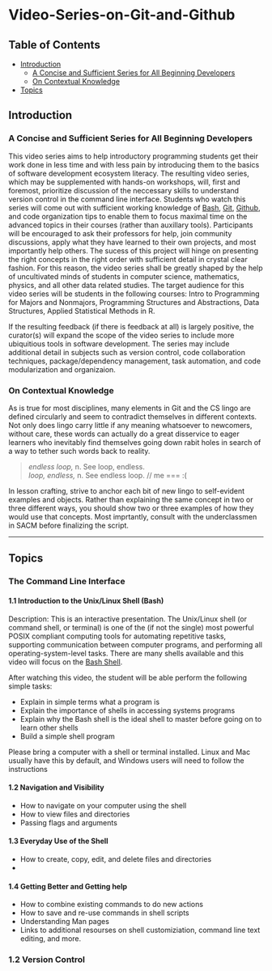 # Video-Series-on-Git-and-Github

## Table of Contents

- [Introduction](#introduction)
    - [A Concise and Sufficient Series for All Beginning Developers](#a-concise-and-sufficient-series-for-all-beginning-developers)
    - [On Contextual Knowledge](#on-contextual-knowledge)
- [Topics](#topics)

## Introduction  
### A Concise and Sufficient Series for All Beginning Developers  
This video series aims to help introductory programming students get their work done in less time and with less pain by introducing them to the basics of software development ecosystem literacy. 
The resulting video series, which may be supplemented with hands-on workshops, will, first and foremost, prioritize discussion of the neccessary skills to understand version control in the command line interface.
Students who watch this series will come out with sufficient working knowledge of [Bash](https://www.gnu.org/software/bash/manual/html_node/What-is-Bash_003f.html), [Git](https://git-scm.com/), [Github](https://github.com/), and code organization tips to enable them to focus maximal time on the advanced topics in their courses (rather than auxillary tools).
Participants will be encouraged to ask their professors for help, join community discussions, apply what they have learned to their own projects, and most importantly help others.
The sucess of this project will hinge on presenting the right concepts in the right order with sufficient detail in crystal clear fashion.
For this reason, the video series shall be greatly shaped by the help of uncultivated minds of students in computer science, mathematics, physics, and all other data related studies.
The target audience for this video series will be students in the following courses: Intro to Programming for Majors and Nonmajors, Programming Structures and Abstractions, Data Structures, Applied Statistical Methods in R.  

If the resulting feedback (if there is feedback at all) is largely positive, the curator(s) will expand the scope of the video series to include more ubiquitious tools in software development.
The series may include additional detail in subjects such as version control, code collaboration techniques, package/dependency management, task automation, and code modularization and organizaion.

### On Contextual Knowledge  
As is true for most disciplines, many elements in Git and the CS lingo are defined circularly and seem to contradict themselves in different contexts. 
Not only does lingo carry little if any meaning whatsoever to newcomers, without care, these words can actually do a great disservice to eager learners who inevitably find themselves going down rabit holes in search of a way to tether such words back to reality.

> *endless loop,* n. See loop, endless.  
> *loop, endless,* n. See endless loop.  // me === :(

In lesson crafting, strive to anchor each bit of new lingo to self-evident examples and objects. Rather than explaining the same concept in two or three different ways, you should show two or three examples of how they would use that concepts.
Most imprtantly, consult with the underclassmen in SACM before finalizing the script.

---

## Topics  
### The Command Line Interface
#### 1.1 Introduction to the Unix/Linux Shell (Bash)  
Description: 
This is an interactive presentation.
The Unix/Linux shell (or command shell, or terminal) is one of the (if not the single) most powerful POSIX compliant computing tools for automating repetitive tasks, supporting communication between computer programs, and performing all operating-system-level tasks. 
There are many shells available and this video will focus on the [Bash Shell](https://www.gnu.org/software/bash/manual/html_node/What-is-Bash_003f.html).

After watching this video, the student will be able perform the following simple tasks: 
* Explain in simple terms what a program is
* Explain the importance of shells in accessing systems programs
* Explain why the Bash shell is the ideal shell to master before going on to learn other shells
* Build a simple shell program

Please bring a computer with a shell or terminal installed. Linux and Mac usually have this by default, and Windows users will need to follow the instructions 

#### 1.2 Navigation and Visibility

* How to navigate on your computer using the shell  
* How to view files and directories
* Passing flags and arguments

#### 1.3 Everyday Use of the Shell
* How to create, copy, edit, and delete files and directories  
* 

#### 1.4 Getting Better and Getting help
* How to combine existing commands to do new actions    
* How to save and re-use commands in shell scripts
* Understanding Man pages
* Links to additional resourses on shell customiziation, command line text editing, and more. 


### 1.2 Version Control



